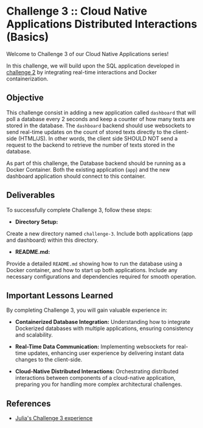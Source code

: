 # Challenge 3 :: Cloud Native Applications Distributed Interactions (Basics) 

Welcome to Challenge 3 of our Cloud Native Applications series!

In this challenge, we will build upon the SQL application developed in [challenge 2](https://github.com/salaboy/cloud-native-dev/tree/main/2) by integrating real-time interactions and Docker containerization.

## Objective

This challenge consist in adding a new application called `dashboard` that will poll a database every 2 seconds and keep a counter of how many texts are stored in the database.
The `dashboard` backend should use websockets to send real-time updates on the count of stored texts directly to the client-side (HTML/JS). In other words, the client side SHOULD NOT send a request to the backend to retrieve the number of texts stored in the database.

As part of this challenge, the Database backend should be running as a Docker Container. Both the existing application (`app`) and the new dashboard application should connect to this container.

## Deliverables
To successfully complete Challenge 3, follow these steps:

- **Directory Setup:**

Create a new directory named `challenge-3`. Include both applications (app and dashboard) within this directory.

- **README.md:**

Provide a detailed `README.md` showing how to run the database using a Docker container, and how to start up both applications. Include any necessary configurations and dependencies required for smooth operation.


## Important Lessons Learned
By completing Challenge 3, you will gain valuable experience in:

- **Containerized Database Integration:**
Understanding how to integrate Dockerized databases with multiple applications, ensuring consistency and scalability.

- **Real-Time Data Communication:**
Implementing websockets for real-time updates, enhancing user experience by delivering instant data changes to the client-side.

- **Cloud-Native Distributed Interactions:**
Orchestrating distributed interactions between components of a cloud-native application, preparing you for handling more complex architectural challenges.


## References
- [Julia's Challenge 3 experience](https://www.juliafmorgado.com/posts/challenge-3-creating-real-time-web-applications-with-docker-and-postgresql/)